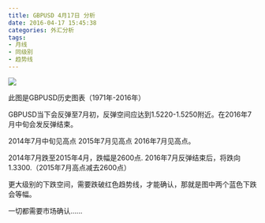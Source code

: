 ```yaml
---
title: GBPUSD 4月17日 分析
date: 2016-04-17 15:45:38
categories: 外汇分析
tags:
- 月线
- 同级别
- 趋势线
---
```

![](http://eurusd.qiniudn.com/144.png)

此图是GBPUSD历史图表（1971年-2016年）

GBPUSD当下会反弹至7月初，反弹空间应达到1.5220-1.5250附近。在2016年7月中旬会发反弹结束。

2014年7月中旬见高点 2015年7月见高点 2016年7月见高点。

2014年7月跌至2015年4月，跌幅是2600点. 2016年7月反弹结束后，将跌向1.3300.（2015年7月高点减去2600点）<!-- more -->

更大级别的下跌空间，需要跌破红色趋势线，才能确认，那就是图中两个蓝色下跌会等幅。

一切都需要市场确认......

